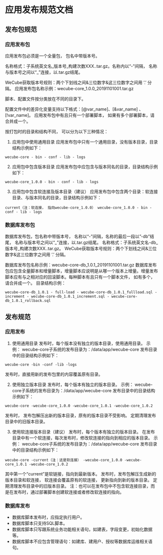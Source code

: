 # 应用发布规范文档


## 发布包规范

### 应用发布包
应用发布包必须是一个全量包， 包名中带版本号。

名称格式：子系统英文名_版本号_构建次数XXX..tar.gz。名称内以“-”间隔， 名称与版本号之间以“_”连接，以.tar.gz结尾。

WeCube获取版本号规则：两个下划线之间&三位数字&这三位数字之间用 ’.’ 分隔。
应用发布包名称示例：wecube-core_1.0.0_20191101001.tar.gz

脚本、配置文件按分类放在不同的目录下。

配置文件中的差异化变量支持以下格式：[@var_name]、[&var_name] 、[!var_name]。
应用发布包中有且只有一个部署脚本， 如果有多个部署脚本，请合并成一个。

按打包时的目录和结构不同， 可以分为以下三种情况：

1. 应用包中使用通用目录
应用发布包中只有一个通用目录，没有版本目录，目录结构示例如下：

`
wecube-core
	- bin
	- conf
	- lib
	- logs
`

2. 应用包中包含版本目录
应用发布包中应包含与版本同名的目录，目录结构示例如下：

`
wecube-core_1.0.0
	- bin
	- conf
	- lib
	- logs
`

3. 应用包中包含软连接及版本目录（建议）
应用发布包中包含两个目录：软连接目录、与版本同名的目录，目录结构示例如下：

`
current（注：软连接， 指向wecube-core_1.0.0）
wecube-core_1.0.0
	- bin
	- conf
	- lib
	- logs
`


### 数据库发布包
数据库发布包，包名称中带版本号， 名称以“-”间隔，名称的最后一段以”-db”结尾， 名称与版本号之间以“_”连接，以.tar.gz结尾。
名称格式：子系统英文名-db_版本号_构建次数XXX..tar.gz。
WeCube获取版本号规则：两个下划线之间&三位数字&这三位数字之间用 ’.’ 分隔。

数据库发布包名称示例：wecube-core-db_1.0.1_20191101001.tar.gz
数据库发布包应包含全量脚本和增量脚本，增量脚本应说明是从哪一个版本上增量。增量发布脚本应有与之相对应的回滚脚本。每种脚本有且只有一个脚本文件， 如有多个， 请合并成一个。
目录结构示例：

`
wecube-core-db_1.0.1
	- full-load
		- wecube-core-db_1.0.1_fullload.sql
	- increment
		- wecube-core-db_1.0.1_increment.sql
		- wecube-core-db_1.0.1_rollback.sql
`

## 发布规范

### 应用发布
1. 使用通用目录
发布时，每个版本没有独立的版本目录，使用通用目录。
示例：
wecube-core子系统的发布目录为：/data/app/wecube-core
发布目录中的目录结构示例如下：

`
wecube-core
	-bin
	-conf
	-lib
    -logs
`

发布时，直接用新的发布包里的内容覆盖原有目录。


2. 使用独立版本目录
发布时，每个版本有独立的版本目录。
示例：
wecube-core子系统的发布目录为：/data/app/wecube-core
发布目录中的目录结构示例如下：

`
wecube-core
	-wecube-core_1.0.0
	-wecube-core_1.0.1
	-wecube-core_1.0.2
`

发布时， 发布包解压出新的版本目录，原有的版本目录不受影响。
定期清理发布目录中的旧版本目录。

	
3. 使用软连接版本目录（建议）
发布时，每个版本有独立的版本目录。
在发布目录中有一个软连接，每次发布时，修改软连接的指向到相应的版本目录。
示例：
wecube-core子系统的发布目录为：/data/app/wecube-core
发布目录中的目录结构示例如下：

`
wecube-core
	-current（注：这是软连接）
	-wecube-core_1.0.0
	-wecube-core_1.0.1
	-wecube-core_1.0.2
`

其中第一个“current”是软链接，指向到最新版本。
发布时，发布包解压生成新的版本目录和软连接， 软连接会覆盖原有的软连接， 更新指向到新的版本目录。
定期清理发布目录中的旧版本目录。
注：也可以在发布包中不包含软连接目录，而是在发布时，通过部署脚本创建软连接或者修改软连接的指向。


### 数据库发布
- 数据库脚本发布时，应指定执行用户。
- 数据库脚本只支持SQL脚本。
- 数据库脚本只写跟系统业务功能相关语句，如建表，字段变更，初始化数据等。
- 数据库脚本不应包含管理语句：如建库、建用户、授权等数据库运维相关语句。
